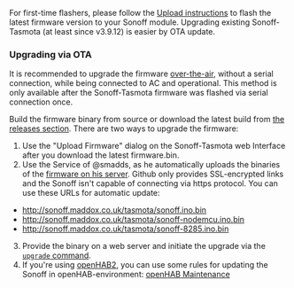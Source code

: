 For first-time flashers, please follow the [Upload instructions](https://github.com/arendst/Sonoff-Tasmota/wiki/Upload) to flash the latest firmware version to your Sonoff module. Upgrading existing Sonoff-Tasmota (at least since v3.9.12) is easier by OTA update.

### Upgrading via OTA

It is recommended to upgrade the firmware [over-the-air](https://en.wikipedia.org/wiki/Over-the-air_programming), without a serial connection, while being connected to AC and operational.
This method is only available after the Sonoff-Tasmota firmware was flashed via serial connection once.

Build the firmware binary from source or download the latest build from [the releases section](https://github.com/arendst/Sonoff-Tasmota/releases). There are two ways to upgrade the firmware:

1. Use the "Upload Firmware" dialog on the Sonoff-Tasmota web Interface after you download the latest firmware.bin.
2. Use the Service of @smadds, as he automatically uploads the binaries of the [firmware on his server](https://github.com/arendst/Sonoff-Tasmota/issues/19). Github only provides SSL-encrypted links and the Sonoff isn't capable of connecting via https protocol. You can use these URLs for automatic update:
- http://sonoff.maddox.co.uk/tasmota/sonoff.ino.bin
- http://sonoff.maddox.co.uk/tasmota/sonoff-nodemcu.ino.bin
- http://sonoff.maddox.co.uk/tasmota/sonoff-8285.ino.bin
3. Provide the binary on a web server and initiate the upgrade via the [`upgrade` command](https://github.com/arendst/Sonoff-Tasmota/wiki/Commands#management).
4. If you're using [openHAB2](http://www.openhab.org/), you can use some rules for updating the Sonoff in openHAB-environment: [openHAB Maintenance](https://github.com/arendst/Sonoff-Tasmota/wiki/openHAB#maintenance-actions)